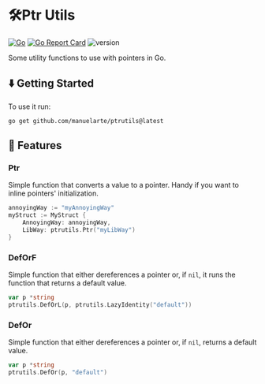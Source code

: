 # 🛠️Ptr Utils

[![Go](https://github.com/manuelarte/ptrutils/actions/workflows/go.yml/badge.svg)](https://github.com/manuelarte/ptrutils/actions/workflows/go.yml)
[![Go Report Card](https://goreportcard.com/badge/github.com/manuelarte/ptrutils)](https://goreportcard.com/report/github.com/manuelarte/ptrutils)
![version](https://img.shields.io/github/v/release/manuelarte/ptrutils)

Some utility functions to use with pointers in Go.

## ⬇️  Getting Started

To use it run:

```bash
go get github.com/manuelarte/ptrutils@latest
```

## 🚀 Features

### Ptr

Simple function that converts a value to a pointer. Handy if you want to inline pointers' initialization.

```go
annoyingWay := "myAnnoyingWay"
myStruct := MyStruct {
    AnnoyingWay: annoyingWay,
	LibWay: ptrutils.Ptr("myLibWay")
}
```

### DefOrF

Simple function that either dereferences a pointer or, if `nil`, it runs the function that returns a default value.

```go
var p *string
ptrutils.DefOrL(p, ptrutils.LazyIdentity("default"))
```

### DefOr

Simple function that either dereferences a pointer or, if `nil`, returns a default value.

```go
var p *string
ptrutils.DefOr(p, "default")
```
